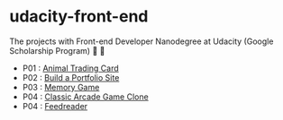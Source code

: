 # udacity-front-end
The projects with Front-end Developer Nanodegree at Udacity (Google Scholarship Program) :rocket: :metal:

* P01 : [Animal Trading Card](https://yunkii.github.io/udacity-front-end/P01/cards.html)
* P02 : [Build a Portfolio Site](https://yunkii.github.io/udacity-front-end/P02/index.html)
* P03 : [Memory Game](https://yunkii.github.io/udacity-front-end/P03/index.html)
* P04 : [Classic Arcade Game Clone](https://yunkii.github.io/udacity-front-end/P04/index.html)
* P04 : [Feedreader](https://yunkii.github.io/udacity-front-end/P05/index.html)